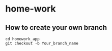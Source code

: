 # home-work
## How to create your own branch
    cd homework_app
    git checkout -b Your_branch_name

